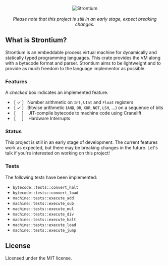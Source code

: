 
<br />

<center><img src="https://i.postimg.cc/bvqBkJb3/strontium-logo.png" alt="Strontium" /></center>
<br />
<center> <i>Please note that this project is still in an early stage, expect breaking changes.</i> </center>

## What is Strontium?

Strontium is an embeddable process virtual machine for dynamically and statically typed programming languages. This crate provides the VM along with a bytecode format and parser. Strontium aims to be lightweight and to provide as much freedom to the language implementor as possible.



### Features
A _checked_ box indicates an implemented feature.

* &nbsp;[ ✓ ] &nbsp;&nbsp;Number arithmetic on `Int`, `UInt` and `Float` registers
* &nbsp;[ ✓ ] &nbsp;&nbsp;Bitwise arithmetic (`AND`, `OR`, `XOR`, `NOT`, `LSH`,  ...) on a sequence of bits
* &nbsp;[ &nbsp;&nbsp;&nbsp;   ] &nbsp;&nbsp; JIT-compile bytecode to machine code using Cranelift
* &nbsp;[ &nbsp;&nbsp;&nbsp;   ] &nbsp;&nbsp; Hardware Interrupts

### Status

This project is still in an early stage of development.
The current features work as expected, but there may be breaking changes in 
the future.
Let's talk if you're interested on working on this project!

### Tests

The following tests have been implemented:

* `bytecode::tests::convert_halt`
* `bytecode::tests::convert_load`
* `machine::tests::execute_add`
* `machine::tests::execute_sub`
* `machine::tests::execute_mul`
* `machine::tests::execute_div`
* `machine::tests::execute_halt`
* `machine::tests::execute_load`
* `machine::tests::execute_jump`


## License

Licensed under the MIT license.

